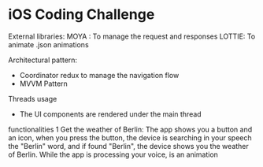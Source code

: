 # iOS Coding Challenge

External libraries: 
MOYA : To manage the request and responses
LOTTIE: To animate .json animations
 

Architectural pattern: 
- Coordinator redux to manage the navigation flow
- MVVM Pattern 

Threads usage 
- The UI components are rendered under the main thread 


functionalities
1 Get the weather of Berlin: The app shows you a button and an icon, when you press the button, the device is  searching in your speech the "Berlin" word, and if found "Berlin", the device shows you the weather of Berlin. While the app is processing your voice, is an animation  

